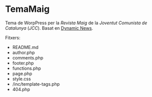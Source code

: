 TemaMaig
========

Tema de WorpPress per la *Revista Maig* de la *Joventut Comunista de Catalunya* (*JCC*).
Basat en [Dynamic News](https://wordpress.org/themes/dynamic-news-lite).

Fitxers:
- README.md
- author.php
- comments.php
- footer.php
- functions.php
- page.php
- style.css
- /inc/template-tags.php
- 404.php
